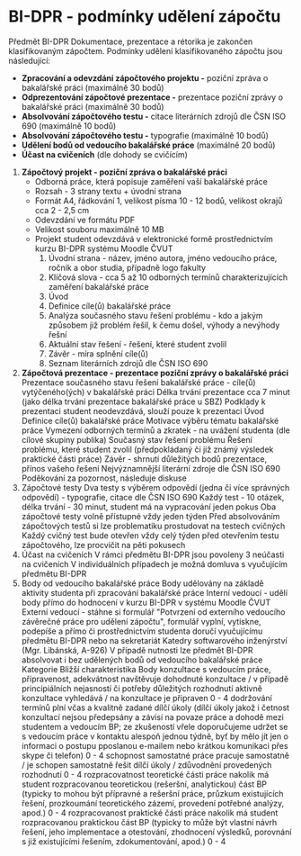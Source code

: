 # BI-DPR - podmínky udělení zápočtu
Předmět BI-DPR Dokumentace, prezentace a rétorika je zakončen klasifikovaným zápočtem. Podmínky udělení klasifikovaného zápočtu jsou následující:

* **Zpracování a odevzdání zápočtového projektu -** poziční zpráva o bakalářské práci (maximálně 30 bodů)
* **Odprezentování zápočtové prezentace -** prezentace poziční zprávy o bakalářské práci (maximálně 30 bodů)
* **Absolvování zápočtového testu -** citace literárních zdrojů  dle ČSN ISO 690 (maximálně 10 bodů)
* **Absolvování zápočtového testu -** typografie (maximálně 10 bodů)
* **Udělení bodů od vedoucího bakalářské práce** (maximálně 20 bodů)
* **Účast na cvičeních** (dle dohody se cvičícím)

1. **Zápočtový projekt - poziční zpráva o bakalářské práci**
	* Odborná práce, která popisuje zaměření vaší bakalářské práce
	* Rozsah - 3 strany textu + úvodní strana
	* Formát A4, řádkování 1, velikost písma 10 - 12 bodů, velikost okrajů cca 2 - 2,5 cm
	* Odevzdání ve formátu PDF
	* Velikost souboru maximálně 10 MB
	* Projekt student odevzdává v elektronické formě prostřednictvím kurzu BI-DPR systému Moodle ČVUT
		1. Úvodní strana - název, jméno autora, jméno vedoucího práce, ročník a obor studia, případně logo fakulty
		2. Klíčová slova - cca 5 až 10 odborných termínů charakterizujících zaměření bakalářské práce
		3. Úvod 
		4. Definice cíle(ů) bakalářské práce
		5. Analýza současného stavu řešení problému - kdo a jakým způsobem již problém řešil, k čemu došel, výhody a nevýhody řešní
		6. Aktuální stav řešení - řešení, které student zvolil
		7. Závěr - míra splnění cíle(ů)
		8. Seznam literárních zdrojů dle ČSN ISO 690
2. **Zápočtová prezentace - prezentace poziční zprávy o bakalářské práci**
Prezentace současného stavu řešení bakalářské práce - cíle(ů) vytýčeného(ých) v bakalářské práci 
Délka trvání prezentace cca 7 minut (jako délka trvání prezentace bakalářské práce u SBZ)
Podklady k prezentaci student neodevzdává, slouží pouze k prezentaci
Úvod
Definice cíle(ů) bakalářské práce
Motivace výběru tématu bakalářské práce
Vymezení odborných termínů a zkratek - na uvážení studenta (dle cílové skupiny publika)
Současný stav řešení problému
Řešení problému, které student zvolil (předpokládaný či již známý výsledek praktické části práce)
Závěr - shrnutí důležitých bodů prezentace, přínos vašeho řešení
Nejvýznamnější literární zdroje dle ČSN ISO 690
Poděkování za pozornost, následuje diskuse
3. Zápočtové testy
Dva testy s výběrem odpovědí (jedna či více správných odpovědí) - typografie, citace dle ČSN ISO 690
Každý test - 10 otázek, délka trvání - 30 minut, student má na vypracování jeden pokus
Oba zápočtové testy volně přístupné vždy jeden týden
Před absolvováním zápočtových testů si lze problematiku prostudovat na testech cvičných
Každý cvičný test bude otevřen vždy celý týden před otevřením testu zápočtového, lze procvičit na pěti pokusech
4. Účast na cvičeních
V rámci předmětu BI-DPR jsou povoleny 3 neúčasti na cvičeních
V individuálních případech je možná domluva s vyučujícím předmětu BI-DPR
5. Body od vedoucího bakalářské práce
Body udělovány na základě aktivity studenta při zpracování bakalářské práce
Interní vedoucí - udělí body přímo do hodnocení v kurzu BI-DPR v systému Moodle ČVUT
Externí vedoucí - stáhne si formulář "Potvrzení od externího vedoucího závěrečné práce pro udělení zápočtu", formulář vyplní, vytiskne, podepíše a přímo či prostřednictvím studenta doručí vyučujícímu předmětu BI-DPR nebo na sekretariát Katedry softwarového inženýrství (Mgr. Libánská, A-926)
V případě nutnosti lze předmět BI-DPR absolvovat i bez udělených bodů od vedoucího bakalářské práce
Kategorie
Bližší charakteristika
Body
konzultace s vedoucím práce, 
připravenost, adekvátnost
navštěvuje dohodnuté konzultace / v případě principiálních nejasností či potřeby důležitých rozhodnutí aktivně konzultace vyhledává / na konzultace je připraven
0 - 4
dodržování
termínů
plní včas a kvalitně zadané dílčí úkoly (dílčí úkoly jakož i četnost konzultací nejsou předepsány a závisí na povaze práce a dohodě mezi studentem a vedoucím BP; ze zkušeností vřele doporučujeme udržet se s vedoucím práce v kontaktu alespoň jednou týdně, byť by mělo jít jen o informaci o postupu pposlanou e-mailem nebo krátkou komunikaci přes skype či telefon)
0 - 4
schopnost samostatné 
práce
pracuje samostatně / je schopen samostatně řešit dílčí úkoly / zdůvodnění provedených rozhodnutí
0 - 4
rozpracovatnost 
teoretické části práce
nakolik má student rozpracovanou teoretickou (rešeršní, analytickou) část BP (typicky to mohou být přípravné a rešeršní práce, průzkum existujících řešení, prozkoumání teoretického zázemí, provedení potřebné analýzy, apod.)
0 - 4
rozpracovanost 
praktické části práce
nakolik má student rozpracovanou praktickou část BP (typicky to může být vlastní návrh řešení, jeho implementace a otestování, zhodnocení výsledků, porovnání s již existujícími řešením, zdokumentování, apod.)
0 - 4
